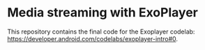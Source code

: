 Media streaming with ExoPlayer
===
This repository contains the final code for the Exoplayer codelab: https://developer.android.com/codelabs/exoplayer-intro#0.
